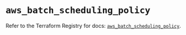 # `aws_batch_scheduling_policy`

Refer to the Terraform Registry for docs: [`aws_batch_scheduling_policy`](https://registry.terraform.io/providers/hashicorp/aws/5.98.0/docs/resources/batch_scheduling_policy).
